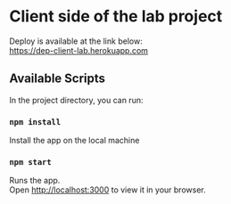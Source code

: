# Client side of the lab project

Deploy is available at the link below:\
https://dep-client-lab.herokuapp.com

## Available Scripts

In the project directory, you can run:

### `npm install`

Install the app on the local machine

### `npm start`

Runs the app.\
Open [http://localhost:3000](http://localhost:3000) to view it in your browser.